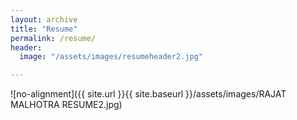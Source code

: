 ```yaml
---
layout: archive
title: "Resume"
permalink: /resume/
header:
  image: "/assets/images/resumeheader2.jpg"

---
```



![no-alignment]({{ site.url }}{{ site.baseurl }}/assets/images/RAJAT MALHOTRA RESUME2.jpg)
